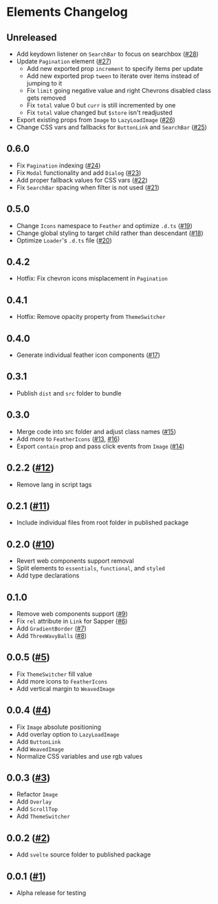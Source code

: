 # Elements Changelog

## Unreleased

- Add keydown listener on `SearchBar` to focus on searchbox ([#28](https://github.com/ignatiusmb/elements/pull/28))
- Update `Pagination` element ([#27](https://github.com/ignatiusmb/elements/pull/27))
  - Add new exported prop `increment` to specify items per update
  - Add new exported prop `tween` to iterate over items instead of jumping to it
  - Fix `limit` going negative value and right Chevrons disabled class gets removed
  - Fix `total` value 0 but `curr` is still incremented by one
  - Fix `total` value changed but `$store` isn't readjusted
- Export existing props from `Image` to `LazyLoadImage` ([#26](https://github.com/ignatiusmb/elements/pull/26))
- Change CSS vars and fallbacks for `ButtonLink` and `SearchBar` ([#25](https://github.com/ignatiusmb/elements/pull/25))

## 0.6.0

- Fix `Pagination` indexing ([#24](https://github.com/ignatiusmb/elements/pull/24))
- Fix `Modal` functionality and add `Dialog` ([#23](https://github.com/ignatiusmb/elements/pull/23))
- Add proper fallback values for CSS vars ([#22](https://github.com/ignatiusmb/elements/pull/22))
- Fix `SearchBar` spacing when filter is not used ([#21](https://github.com/ignatiusmb/elements/pull/21))

## 0.5.0

- Change `Icons` namespace to `Feather` and optimize `.d.ts` ([#19](https://github.com/ignatiusmb/elements/pull/19))
- Change global styling to target child rather than descendant ([#18](https://github.com/ignatiusmb/elements/pull/18))
- Optimize `Loader`'s `.d.ts` file ([#20](https://github.com/ignatiusmb/elements/pull/20))

## 0.4.2

- Hotfix: Fix chevron icons misplacement in `Pagination`

## 0.4.1

- Hotfix: Remove opacity property from `ThemeSwitcher`

## 0.4.0

- Generate individual feather icon components ([#17](https://github.com/ignatiusmb/elements/pull/17))

## 0.3.1

- Publish `dist` and `src` folder to bundle

## 0.3.0

- Merge code into src folder and adjust class names ([#15](https://github.com/ignatiusmb/elements/pull/15))
- Add more to `FeatherIcons` ([#13](https://github.com/ignatiusmb/elements/pull/13), [#16](https://github.com/ignatiusmb/elements/pull/16))
- Export `contain` prop and pass click events from `Image` ([#14](https://github.com/ignatiusmb/elements/pull/14))

## 0.2.2 ([#12](https://github.com/ignatiusmb/elements/pull/12))

- Remove lang in script tags

## 0.2.1 ([#11](https://github.com/ignatiusmb/elements/pull/11))

- Include individual files from root folder in published package

## 0.2.0 ([#10](https://github.com/ignatiusmb/elements/pull/10))

- Revert web components support removal
- Split elements to `essentials`, `functional`, and `styled`
- Add type declarations

## 0.1.0

- Remove web components support ([#9](https://github.com/ignatiusmb/elements/pull/9))
- Fix `rel` attribute in `Link` for Sapper ([#6](https://github.com/ignatiusmb/elements/pull/6))
- Add `GradientBorder` ([#7](https://github.com/ignatiusmb/elements/pull/7))
- Add `ThreeWavyBalls` ([#8](https://github.com/ignatiusmb/elements/pull/8))

## 0.0.5 ([#5](https://github.com/ignatiusmb/elements/pull/5))

- Fix `ThemeSwitcher` fill value
- Add more icons to `FeatherIcons`
- Add vertical margin to `WeavedImage`

## 0.0.4 ([#4](https://github.com/ignatiusmb/elements/pull/4))

- Fix `Image` absolute positioning
- Add overlay option to `LazyLoadImage`
- Add `ButtonLink`
- Add `WeavedImage`
- Normalize CSS variables and use rgb values

## 0.0.3 ([#3](https://github.com/ignatiusmb/elements/pull/3))

- Refactor `Image`
- Add `Overlay`
- Add `ScrollTop`
- Add `ThemeSwitcher`

## 0.0.2 ([#2](https://github.com/ignatiusmb/elements/pull/2))

- Add `svelte` source folder to published package

## 0.0.1 ([#1](https://github.com/ignatiusmb/elements/pull/1))

- Alpha release for testing
